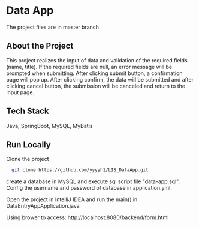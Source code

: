 # Data App
The project files are in master branch

## About the Project

This project realizes the input of data and validation of the required fields (name, title). If the required fields are null, an error message will be prompted when submitting. After clicking submit button, a confirmation page will pop up. After clicking confirm, the data will be submitted and after clicking cancel button, the submission will be canceled and return to the input page.


## Tech Stack

Java, SpringBoot, MySQL, MyBatis


## Run Locally

Clone the project

```bash
  git clone https://github.com/yyyyh1/LIS_DataApp.git
```

create a database in MySQL and execute sql script file "data-app.sql". Config the username and password of database in application.yml.

Open the project in IntelliJ IDEA and run the main() in DataEntryAppApplication.java

Using brower to access: http://localhost:8080/backend/form.html


